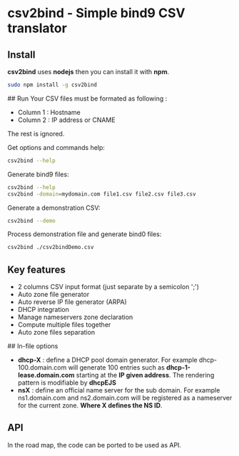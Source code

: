 # csv2bind - Simple bind9 CSV translator

## Install 
**csv2bind** uses **nodejs** then you can install it with **npm**.

```bash
sudo npm install -g csv2bind
```

## Run
Your CSV files must be formated as following :
* Column 1 : Hostname
* Column 2 : IP address or CNAME

The rest is ignored.

Get options and commands help:
```sh
csv2bind --help
```

Generate bind9 files:
```sh
csv2bind --help
csv2bind -domain=mydomain.com file1.csv file2.csv file3.csv
```

Generate a demonstration CSV:
```sh
csv2bind --demo
```

Process demonstration file and generate bind0 files:
```sh
csv2bind ./csv2bindDemo.csv
```

## Key features
* 2 columns CSV input format (just separate by a semicolon ';')
* Auto zone file generator
* Auto reverse IP file generator (ARPA)
* DHCP integration
* Manage nameservers zone declaration
* Compute multiple files together
* Auto zone files separation

## In-file options
* **dhcp-X** : define a DHCP pool domain generator. For example dhcp-100.domain.com will generate 100 entries such as **dhcp-1-lease.domain.com** starting at the __IP given address__. The rendering pattern is modifiable by **dhcpEJS**
* **nsX** : define an official name server for the sub domain. For example ns1.domain.com and ns2.domain.com will be registered as a nameserver for the current zone. __Where X defines the NS ID__.

## API
In the road map, the code can be ported to be used as API.

